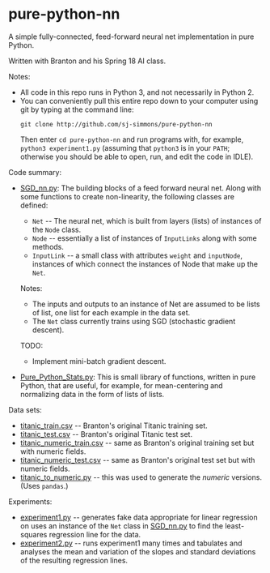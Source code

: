 # pure-python-nn
A simple fully-connected, feed-forward neural net implementation in pure Python.

Written with Branton and his Spring 18 AI class.

Notes:
  * All code in this repo runs in Python 3, and not necessarily in Python 2.
  * You can conveniently pull this entire repo down to your computer using git by typing at the command
    line:
    ```
    git clone http://github.com/sj-simmons/pure-python-nn
    ```
    Then enter `cd pure-python-nn` and run programs with, for example, `python3 experiment1.py`
    (assuming that `python3` is in your `PATH`; otherwise you should be able to open, run,
    and edit the code in IDLE).

Code summary:
  * [SGD_nn.py](SGD_nn.py): The building blocks of a feed forward neural net.
    Along with some functions to create non-linearity, the following classes are defined:
    * `Net` -- The neural net, which is built from layers (lists) of instances of the `Node` class.
    * `Node` -- essentially a list of instances of `InputLinks` along with some methods.
    * `InputLink` -- a small class with attributes `weight` and `inputNode`, instances of which connect the
      instances of Node that make up the `Net`.

    Notes: 
    * The inputs and outputs to an instance of Net are assumed to be lists of list, one list for
      each example in the data set.
    * The `Net` class currently trains using SGD (stochastic gradient descent). 

    TODO: 
    * Implement mini-batch gradient descent.
  * [Pure_Python_Stats.py](Pure_Python_Stats.py): This is small library of functions, written in pure Python,
    that are useful, for example, for mean-centering and normalizing data in the form of lists of lists.

Data sets:
  * [titanic_train.csv](titanic_train.csv) -- Branton's original Titanic training set.
  * [titanic_test.csv](titanic_test.csv) -- Branton's original Titanic test set.
  * [titanic_numeric_train.csv](titanic_numeric_train.csv) -- same as Branton's original training set but with numeric fields.
  * [titanic_numeric_test.csv](titanic_numeric_test.csv) -- same as Branton's original test set but with numeric fields.
  * [titanic_to_numeric.py](titanic_to_numeric.py) -- this was used to generate the *numeric* versions. (Uses `pandas`.)

Experiments:
  * [experiment1.py](experiment1.py) -- generates fake data appropriate for linear regression on uses an instance of the
    `Net` class in [SGD_nn.py](SGD_nn.py) to find the least-squares regression line for the data.
  * [experiment2.py](experiment2.py) -- runs experiment1 many times and tabulates and analyses the mean and variation
    of the slopes and standard deviations of the resulting regression lines.
